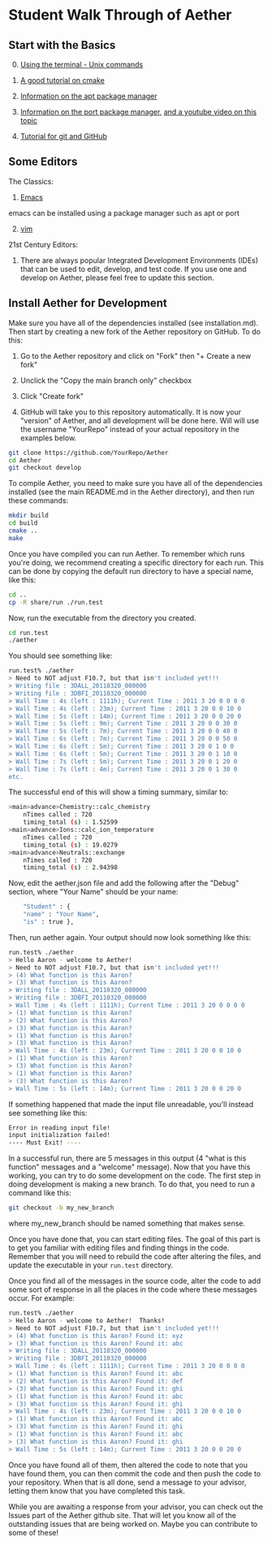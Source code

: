 # Student Walk Through of Aether


## Start with the Basics

0. [Using the terminal - Unix commands](https://ubuntu.com/tutorials/command-line-for-beginners#1-overview)

1. [A good tutorial on cmake](https://www.internalpointers.com/post/modern-cmake-beginner-introduction)

2. [Information on the apt package manager](https://ubuntu.com/server/docs/package-management)

3. [Information on the port package manager](https://brianreiter.org/2020/06/25/why-and-how-to-set-up-macports-package-manager-for-macos/), [and a youtube video on this topic](https://www.youtube.com/watch?v=fYY7mArCryI)

4. [Tutorial for git and GitHub](https://www.freecodecamp.org/news/git-and-github-for-beginners/)


## Some Editors

The Classics:

1. [Emacs](http://www.jesshamrick.com/2012/09/10/absolute-beginners-guide-to-emacs/)

emacs can be installed using a package manager such as apt or port

2. [vim](https://linuxconfig.org/vim-tutorial)

21st Century Editors:

1. There are always popular Integrated Development Environments (IDEs) that can
   be used to edit, develop, and test code.  If you use one and develop on
   Aether, please feel free to update this section.


## Install Aether for Development

Make sure you have all of the dependencies installed (see installation.md).
Then start by creating a new fork of the Aether repository on GitHub.  To do
this:

1. Go to the Aether repository and click on "Fork" then "+ Create a new fork"

2. Unclick the "Copy the main branch only" checkbox

3. Click "Create fork"

4. GitHub will take you to this repository automatically.  It is now your
   "version" of Aether, and all development will be done here.  Will will use
   the username "YourRepo" instead of your actual repository in the
   examples below.


```bash
git clone https://github.com/YourRepo/Aether
cd Aether
git checkout develop
```

To compile Aether, you need to make sure you have all of the dependencies
installed (see the main README.md in the Aether directory), and then run
these commands:

```bash
mkdir build
cd build
cmake ..
make
```

Once you have compiled you can run Aether. To remember which runs you're doing,
we recommend creating a specific directory for each run.  This can be done by
copying the default run directory to have a special name, like this:
```bash
cd ..
cp -R share/run ./run.test
```

Now, run the executable from the directory you created.
```bash
cd run.test
./aether
```

You should see something like:
```bash
run.test% ./aether
> Need to NOT adjust F10.7, but that isn't included yet!!!
> Writing file : 3DALL_20110320_000000
> Writing file : 3DBFI_20110320_000000
> Wall Time : 4s (left : 1111h); Current Time : 2011 3 20 0 0 0 0 
> Wall Time : 4s (left : 23m); Current Time : 2011 3 20 0 0 10 0 
> Wall Time : 5s (left : 14m); Current Time : 2011 3 20 0 0 20 0 
> Wall Time : 5s (left : 9m); Current Time : 2011 3 20 0 0 30 0 
> Wall Time : 5s (left : 7m); Current Time : 2011 3 20 0 0 40 0 
> Wall Time : 6s (left : 7m); Current Time : 2011 3 20 0 0 50 0 
> Wall Time : 6s (left : 5m); Current Time : 2011 3 20 0 1 0 0 
> Wall Time : 6s (left : 5m); Current Time : 2011 3 20 0 1 10 0 
> Wall Time : 7s (left : 5m); Current Time : 2011 3 20 0 1 20 0 
> Wall Time : 7s (left : 4m); Current Time : 2011 3 20 0 1 30 0 
etc.
```

The successful end of this will show a timing summary, similar to:
```bash
>main>advance>Chemistry::calc_chemistry
    nTimes called : 720
    timing_total (s) : 1.52599
>main>advance>Ions::calc_ion_temperature
    nTimes called : 720
    timing_total (s) : 19.0279
>main>advance>Neutrals::exchange
    nTimes called : 720
    timing_total (s) : 2.94398
```

Now, edit the aether.json file and add the following after the "Debug"
section, where "Your Name" should be your name:
```bash
    "Student" : {
	"name" : "Your Name",
	"is" : true },
```

Then, run aether again.  Your output should now look something like this:
```bash
run.test% ./aether
> Hello Aaron - welcome to Aether!
> Need to NOT adjust F10.7, but that isn't included yet!!!
> (4) What function is this Aaron?
> (3) What function is this Aaron?
> Writing file : 3DALL_20110320_000000
> Writing file : 3DBFI_20110320_000000
> Wall Time : 4s (left : 1111h); Current Time : 2011 3 20 0 0 0 0 
> (1) What function is this Aaron?
> (2) What function is this Aaron?
> (3) What function is this Aaron?
> (1) What function is this Aaron?
> (3) What function is this Aaron?
> Wall Time : 4s (left : 23m); Current Time : 2011 3 20 0 0 10 0 
> (1) What function is this Aaron?
> (3) What function is this Aaron?
> (1) What function is this Aaron?
> (3) What function is this Aaron?
> Wall Time : 5s (left : 14m); Current Time : 2011 3 20 0 0 20 0 
```

If something happened that made the input file unreadable, you'll instead see
something like this:
```bash
Error in reading input file!
input initialization failed!
---- Must Exit! ----
```

In a successful run, there are 5 messages in this output (4
"what is this function" messages and a "welcome" message). Now that you have
this working, you can try to do some development on the code.  The first step
in doing development is making a new branch.  To do that, you need to run a
command like this:

```bash
git checkout -b my_new_branch
```

where my_new_branch should be named something that makes sense.

Once you have done that, you can start editing files. The goal of this
part is to get you familiar with editing files and finding things in
the code.  Remember that you will need to rebuild the code after altering the
files, and update the executable in your `run.test` directory.

Once you find all of the messages in the source code, alter the code to add
some sort of response in all the places in the code where these messages occur.
For example:

```bash
run.test% ./aether
> Hello Aaron - welcome to Aether!  Thanks! 
> Need to NOT adjust F10.7, but that isn't included yet!!!
> (4) What function is this Aaron? Found it: xyz
> (3) What function is this Aaron? Found it: abc
> Writing file : 3DALL_20110320_000000
> Writing file : 3DBFI_20110320_000000
> Wall Time : 4s (left : 1111h); Current Time : 2011 3 20 0 0 0 0 
> (1) What function is this Aaron? Found it: abc
> (2) What function is this Aaron? Found it: def
> (3) What function is this Aaron? Found it: ghi
> (1) What function is this Aaron? Found it: abc
> (3) What function is this Aaron? Found it: ghi
> Wall Time : 4s (left : 23m); Current Time : 2011 3 20 0 0 10 0 
> (1) What function is this Aaron? Found it: abc
> (3) What function is this Aaron? Found it: ghi
> (1) What function is this Aaron? Found it: abc
> (3) What function is this Aaron? Found it: ghi
> Wall Time : 5s (left : 14m); Current Time : 2011 3 20 0 0 20 0 
```

Once you have found all of them, then altered the code to note that
you have found them, you can then commit the code and then push the
code to your repository.  When that is all done, send a message to
your advisor, letting them know that you have completed this task.

While you are awaiting a response from your advisor, you can check out
the Issues part of the Aether github site.  That will let you know all
of the outstanding issues that are being worked on. Maybe you can
contribute to some of these!

